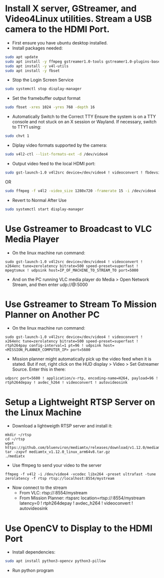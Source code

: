 # Install X server, GStreamer, and Video4Linux utilities. Stream a USB camera to the HDMI Port.
- First ensure you have ubuntu desktop installed.
- Install packages needed:
```sh
sudo apt update
sudo apt install -y ffmpeg gstreamer1.0-tools gstreamer1.0-plugins-base gstreamer1.0-plugins-good gstreamer1.0-plugins-bad gstreamer1.0-plugins-ugly
sudo apt install -y v4l-utils
sudo apt install -y fbset
```
- Stop the Login Screen Service
```sh
sudo systemctl stop display-manager
```
- Set the framebuffer output format
```sh
sudo fbset -xres 1024 -yres 768 -depth 16
```
- Automatically Switch to the Correct TTY
Ensure the system is on a TTY console and not stuck on an X session or Wayland. If necessary, switch to TTY1 using:
```sh
sudo chvt 1
```
- Diplay video formats supported by the camera:
```sh
sudo v4l2-ctl --list-formats-ext -d /dev/video4
```
- Output video feed to the local HDMI port:
```sh
sudo gst-launch-1.0 v4l2src device=/dev/video4 ! videoconvert ! fbdevsink
```
OR
```sh
sudo ffmpeg -f v4l2 -video_size 1280x720 -framerate 15 -i /dev/video4 -pix_fmt rgb565le -f fbdev /dev/fb0
```
- Revert to Normal After Use
```sh
sudo systemctl start display-manager
```

# Use Gstreamer to Broadcast to VLC Media Player
- On the linux machine run command:
```
sudo gst-launch-1.0 v4l2src device=/dev/video4 ! videoconvert ! x264enc tune=zerolatency bitrate=500 speed-preset=superfast ! mpegtsmux ! udpsink host=IP_OF_MACHINE_TO_STREAM_TO port=5000
```
- And on the PC running VLC media player do Media > Open Network Stream, and then enter udp://@:5000

# Use Gstreamer to Stream To Mission Planner on Another PC
- On the linux machine run command:
```
sudo gst-launch-1.0 v4l2src device=/dev/video4 ! videoconvert ! x264enc tune=zerolatency bitrate=500 speed-preset=superfast ! rtph264pay config-interval=1 pt=96 ! udpsink host=<MISSION_PLANNER_COMPUTER_IP> port=5600
```
- Mission planner might automatically pick up the video feed when it is stated. But if not, right click on the HUD display > Video > Set Gstreamer Source. Enter this in there:
```
udpsrc port=5600 ! application/x-rtp, encoding-name=H264, payload=96 ! rtph264depay ! avdec_h264 ! videoconvert ! autovideosink
```

# Setup a Lightweight RTSP Server on the Linux Machine
- Download a lightweigth RTSP server and install it:
```
mkdir ~/rtsp
cd ~/rtsp
wget https://github.com/bluenviron/mediamtx/releases/download/v1.12.0/mediamtx_v1.12.0_linux_amd64.tar.gz
tar -zxpvf mediamtx_v1.12.0_linux_arm64v8.tar.gz
./mediatx
```
- Use ffmpeg to send your video to the server
```
ffmpeg -f v4l2 -i /dev/video4 -vcodec libx264 -preset ultrafast -tune zerolatency -f rtsp rtsp://localhost:8554/mystream
```
- Now connect to the stream
  - From VLC: rtsp://<your-linux-pc-ip>:8554/mystream
  - From Mission Planner: rtspsrc location=rtsp://<your-linux-pc-ip>:8554/mystream latency=0 ! rtph264depay ! avdec_h264 ! videoconvert ! autovideosink

# Use OpenCV to Display to the HDMI Port
- Install dependencies:
```sh
sudo apt install python3-opencv python3-pillow
```
- Run python program
```python3
```